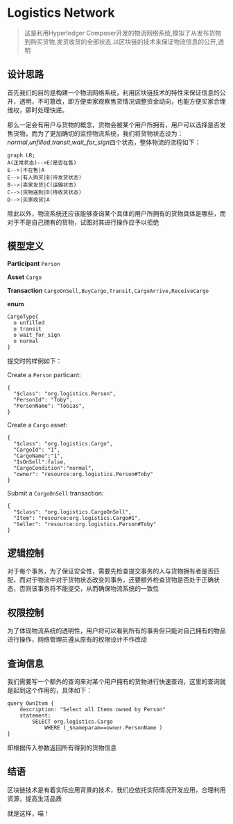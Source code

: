 # Logistics Network

> 这是利用Hyperledger Composer开发的物流网络系统,模拟了从发布货物到购买货物,发货收货的全部状态,以区块链的技术来保证物流信息的公开,透明

## 设计思路
首先我们的目的是构建一个物流网络系统，利用区块链技术的特性来保证信息的公开，透明，不可篡改，即方便卖家观察售货情况调整资金动向，也能方便买家合理维权，即时处理快递。

那么一定会有用户与货物的概念，货物会被某个用户所拥有，用户可以选择是否发售货物，而为了更加确切的监控物流系统，我们将货物状态设为：*normal*,*unfilled*,*transit*,*wait_for_sign*四个状态，整体物流的流程如下：
```mermaid
graph LR;
A(正常状态)-->E(是否在售)
E-->|不在售|A
E-->|有人购买|B(待发货状态)
B-->|卖家发货|C(运输状态)
C-->|货物送到|D(待收货状态)
D-->|买家收货|A
```
除此以外，物流系统还应该能够查询某个具体的用户所拥有的货物具体是哪些，而对于不是自己拥有的货物，试图对其进行操作应予以拒绝

## 模型定义

**Participant**
`Person`

**Asset**
`Cargo`

**Transaction**
`CargoOnSell,BuyCargo,Transit,CargoArrive,ReceiveCargo`

**enum**
```
CargoType{
  o unfilled
  o transit
  o wait_for_sign
  o normal
}
```

提交时的样例如下：

Create a `Person` particant:
```
{
  "$class": "org.logistics.Person",
  "PersonId": "Toby",
  "PersonName": "Tobias",
}
```

Create a `Cargo` asset:

```
{
  "$class": "org.logistics.Cargo",
  "CargoId": "1",
  "CargoName":"1",
  "IsOnSell":false,
  "CargoCondition":"normal",
  "owner": "resource:org.logistics.Person#Toby"
}
```

Submit a `CargoOnSell` transaction:

```
{
  "$class": "org.logistics.CargoOnSell",
  "Item": "resource:org.logistics.Cargo#1",
  "Seller": "resource:org.logistics.Person#Toby"
}
```
## 逻辑控制

对于每个事务，为了保证安全性，需要先检查提交事务的人与货物拥有者是否匹配，而对于物流中对于货物状态改变的事务，还要额外检查货物是否处于正确状态，否则该事务将不能提交，从而确保物流系统的一致性

## 权限控制

为了体现物流系统的透明性，用户将可以看到所有的事务但只能对自己拥有的物品进行操作，网络管理员遵从原有的权限设计不作改动

## 查询信息

我们需要写一个额外的查询来对某个用户拥有的货物进行快速查询，这里的查询就是起到这个作用的，具体如下：
```
query OwnItem {
    description: "Select all Items owned by Person"
    statement:
        SELECT org.logistics.Cargo
            WHERE (_$nameparam==owner.PersonName )
}
```
即根据传入参数返回所有得到的货物信息

## 结语

区块链技术是有着实际应用背景的技术，我们应依托实际情况开发应用，合理利用资源，提高生活品质 

就是这样，喵！